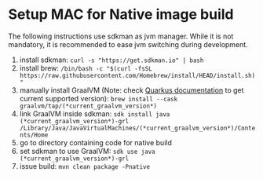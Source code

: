Setup MAC for Native image build
================================

The following instructions use sdkman as jvm manager. While it is not mandatory, it is recommended to ease jvm switching during development. 

1. install sdkman: `curl -s "https://get.sdkman.io" | bash` 
2. install brew: `/bin/bash -c "$(curl -fsSL https://raw.githubusercontent.com/Homebrew/install/HEAD/install.sh)"`
3. manually install GraalVM (Note: check [Quarkus documentation](https://quarkus.io/guides/building-native-image#configuring-graalvm) to get current supported version): `brew install --cask graalvm/tap/(*current_graalvm_version*)`
4. link GraalVM inside sdkman: `sdk install java (*current_graalvm_version*)-grl /Library/Java/JavaVirtualMachines/(*current_graalvm_version*)/Contents/Home` 
5. go to directory containing code for native build
6. set sdkman to use GraalVM: `sdk use java (*current_graalvm_version*)-grl` 
7. issue build: `mvn clean package -Pnative`
